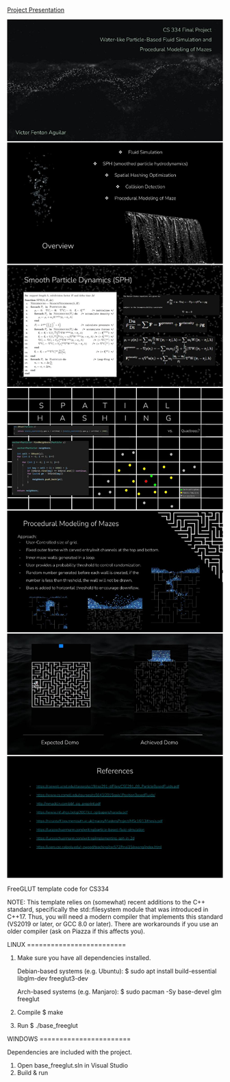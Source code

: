 [Project Presentation](https://docs.google.com/presentation/d/12ouvF6Ls6MimSQjaM6DPuJI-VxBgHWZRlfyxwE2-FNE/edit?usp=sharing)

![alt text](https://github.com/Victorfenton11/FluidSimulation/blob/main/images/slide0.jpg?raw=true)
![alt text](https://github.com/Victorfenton11/FluidSimulation/blob/main/images/slide1.jpg?raw=true)
![alt text](https://github.com/Victorfenton11/FluidSimulation/blob/main/images/slide2.jpg?raw=true)
![alt text](https://github.com/Victorfenton11/FluidSimulation/blob/main/images/slide3.jpg?raw=true)
![alt text](https://github.com/Victorfenton11/FluidSimulation/blob/main/images/slide4.jpg?raw=true)
![alt text](https://github.com/Victorfenton11/FluidSimulation/blob/main/images/slide5.jpg?raw=true)
![alt text](https://github.com/Victorfenton11/FluidSimulation/blob/main/images/slide6.jpg?raw=true)


FreeGLUT template code for CS334


NOTE: This template relies on (somewhat) recent additions to
the C++ standard, specifically the std::filesystem module that
was introduced in C++17. Thus, you will need a modern compiler
that implements this standard (VS2019 or later, or GCC 8.0 or
later). There are workarounds if you use an older compiler (ask
on Piazza if this affects you).



LINUX =========================

1. Make sure you have all dependencies installed.

	Debian-based systems (e.g. Ubuntu):
	$ sudo apt install build-essential libglm-dev freeglut3-dev

	Arch-based systems (e.g. Manjaro):
	$ sudo pacman -Sy base-devel glm freeglut

2. Compile
	$ make

3. Run
	$ ./base_freeglut




WINDOWS =======================

Dependencies are included with the project.

1. Open base_freeglut.sln in Visual Studio
2. Build & run

